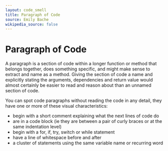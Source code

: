 ```yaml
---
layout: code_smell
title: Paragraph of Code
source: Emily Bache
wikipedia_source: false
---
```


# Paragraph of Code

A paragraph is a section of code within a longer function or method that belongs together, does something specific, and might make sense to extract and name as a method. Giving the section of code a name and explicitly stating the arguments, dependencies and return value would almost certainly be easier to read and reason about than an unnamed section of code.

You can spot code paragraphs without reading the code in any detail, they have one or more of these visual characteristics:

* begin with a short comment explaining what the next lines of code do
* are in a code block (ie they are between a pair of curly braces or at the same indentation level)
* begin with a for, if, try, switch or while statement
* have a line of whitespace before and after
* a cluster of statements using the same variable name or recurring word

